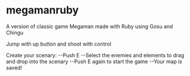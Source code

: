 megamanruby
===========

A version of classic game Megaman made with Ruby using Gosu and Chingu

Jump with up button and shoot with control

Create your scenary:
--Push E
--Select the enemies and elements to drag and drop into the scenary
--Push E again to start the game
--Your map is saved!
